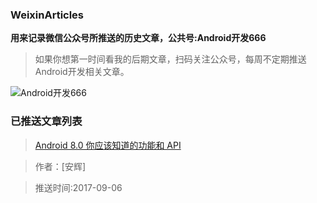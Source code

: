 ### WeixinArticles

**用来记录微信公众号所推送的历史文章，公共号:Android开发666**

>如果你想第一时间看我的后期文章，扫码关注公众号，每周不定期推送Android开发相关文章。

![Android开发666](http://img.blog.csdn.net/20170920171642568)

### 已推送文章列表

> [Android 8.0 你应该知道的功能和 API](https://mp.weixin.qq.com/s?__biz=MzIxODI4NzQ1Nw==&amp;mid=2652473690&amp;idx=1&amp;sn=07429f0a0584ed8fece66441d12c2240&amp;chksm=8c01f554bb767c425b3f9daaddb25f315e80a14ede06f1e50742393ed1d0387d52db174eb67e#rd)  

> 作者：[安辉]  

> 推送时间:2017-09-06
